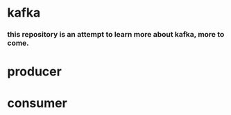 # kafka

### this repository is an attempt to learn more about kafka, more to come.

# producer

# consumer
